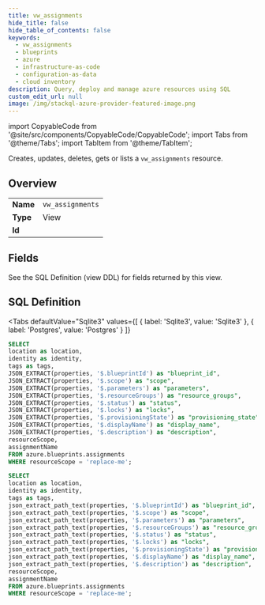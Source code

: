 ```yaml
--- 
title: vw_assignments
hide_title: false
hide_table_of_contents: false
keywords:
  - vw_assignments
  - blueprints
  - azure
  - infrastructure-as-code
  - configuration-as-data
  - cloud inventory
description: Query, deploy and manage azure resources using SQL
custom_edit_url: null
image: /img/stackql-azure-provider-featured-image.png
---
```


import CopyableCode from '@site/src/components/CopyableCode/CopyableCode';
import Tabs from '@theme/Tabs';
import TabItem from '@theme/TabItem';

Creates, updates, deletes, gets or lists a <code>vw_assignments</code> resource.

## Overview
<table><tbody>
<tr><td><b>Name</b></td><td><code>vw_assignments</code></td></tr>
<tr><td><b>Type</b></td><td>View</td></tr>
<tr><td><b>Id</b></td><td><CopyableCode code="azure.blueprints.vw_assignments" /></td></tr>
</tbody></table>

## Fields

See the SQL Definition (view DDL) for fields returned by this view.

## SQL Definition

<Tabs
defaultValue="Sqlite3"
values={[
{ label: 'Sqlite3', value: 'Sqlite3' },
{ label: 'Postgres', value: 'Postgres' }
]}
>
<TabItem value="Sqlite3">

```sql
SELECT
location as location,
identity as identity,
tags as tags,
JSON_EXTRACT(properties, '$.blueprintId') as "blueprint_id",
JSON_EXTRACT(properties, '$.scope') as "scope",
JSON_EXTRACT(properties, '$.parameters') as "parameters",
JSON_EXTRACT(properties, '$.resourceGroups') as "resource_groups",
JSON_EXTRACT(properties, '$.status') as "status",
JSON_EXTRACT(properties, '$.locks') as "locks",
JSON_EXTRACT(properties, '$.provisioningState') as "provisioning_state",
JSON_EXTRACT(properties, '$.displayName') as "display_name",
JSON_EXTRACT(properties, '$.description') as "description",
resourceScope,
assignmentName
FROM azure.blueprints.assignments
WHERE resourceScope = 'replace-me';
```

</TabItem>
<TabItem value="Postgres">

```sql
SELECT
location as location,
identity as identity,
tags as tags,
json_extract_path_text(properties, '$.blueprintId') as "blueprint_id",
json_extract_path_text(properties, '$.scope') as "scope",
json_extract_path_text(properties, '$.parameters') as "parameters",
json_extract_path_text(properties, '$.resourceGroups') as "resource_groups",
json_extract_path_text(properties, '$.status') as "status",
json_extract_path_text(properties, '$.locks') as "locks",
json_extract_path_text(properties, '$.provisioningState') as "provisioning_state",
json_extract_path_text(properties, '$.displayName') as "display_name",
json_extract_path_text(properties, '$.description') as "description",
resourceScope,
assignmentName
FROM azure.blueprints.assignments
WHERE resourceScope = 'replace-me';
```

</TabItem>
</Tabs>
